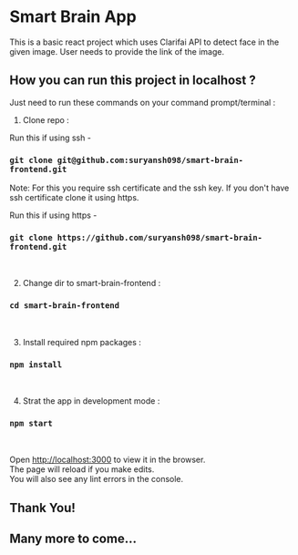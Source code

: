 # Smart Brain App

This is a basic react project which uses Clarifai API to detect face in the given image. User needs to provide the link of the image.

## How you can run this project in localhost ?

Just need to run these commands on your command prompt/terminal :

1. Clone repo :

Run this if using ssh -

### `git clone git@github.com:suryansh098/smart-brain-frontend.git`

Note: For this you require ssh certificate and the ssh key. If you don't have ssh certificate clone it using https.

Run this if using https -

### `git clone https://github.com/suryansh098/smart-brain-frontend.git` 
<br />

2. Change dir to smart-brain-frontend :

### `cd smart-brain-frontend` 
<br />

3. Install required npm packages :

### `npm install`  
<br />

4. Strat the app in development mode :

### `npm start`  
<br />


Open [http://localhost:3000](http://localhost:3000) to view it in the browser.\
The page will reload if you make edits.\
You will also see any lint errors in the console.

## Thank You!
## Many more to come...
